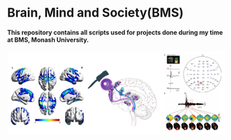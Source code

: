 # Brain, Mind and Society(BMS)

#### This repository contains all scripts used for projects done during my time at BMS, Monash University.

![TradeSignal](https://github.com/TribThapa/BMS_Collection/blob/main/Images/fMRI_TMS_EEG.JPG)
